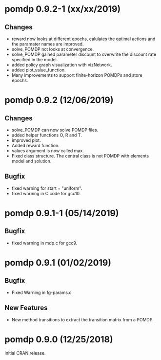 # pomdp 0.9.2-1 (xx/xx/2019)

## Changes
* reward now looks at different epochs, calulates the optimal actions and the paramater names are improved.
* solve_POMDP not looks at convergence.
* solve_POMDP gained parameter discount to overwrite the discount rate specified in the model.
* added policy graph visualization with vizNetwork.
* added plot_value_function.
* Many improvements to support finite-horizon POMDPs and store epochs.


# pomdp 0.9.2 (12/06/2019)

## Changes
* solve_POMDP can now solve POMDP files.
* added helper functions O, R and T.
* improved plot.
* Added reward function.
* values argument is now called max.
* Fixed class structure. The central class is not POMDP with elements model and solution.

## Bugfix
* fixed warning for start = "uniform".
* fixed warning in C code for gcc10.

# pomdp 0.9.1-1 (05/14/2019)

## Bugfix
* fixed warning in mdp.c for gcc9.

# pomdp 0.9.1 (01/02/2019)

## Bugfix
* Fixed Warning in fg-params.c

## New Features
* New method transitions to extract the transition matrix from a POMDP.

# pomdp 0.9.0 (12/25/2018)

Initial CRAN release.
